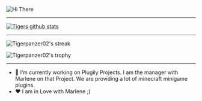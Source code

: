 ![Hi There](https://readme-typing-svg.herokuapp.com?color=7dee90&size=30&vCenter=true&lines=%F0%9F%91%8B+HI+THERE!+I+am+Max)
___
[![Tigers github stats](https://github-readme-stats.vercel.app/api?username=Tigerpanzer02&count_private=true&show_icons=true&theme=vue)](https://plugily.xyz)

___

![Tigerpanzer02's streak](https://github-readme-streak-stats.herokuapp.com/?user=Tigerpanzer02&theme=dark&hide_border=true)

![Tigerpanzer02's trophy](https://github-profile-trophy.vercel.app/?username=Tigerpanzer02&theme=alduin&row=1&column=8)
___
- 🔭 I’m currently working on Plugily Projects. I am the manager with Marlene on that Project. We are providing a lot of minecraft minigame plugins.
- ❤️ I am in Love with Marlene ;)
